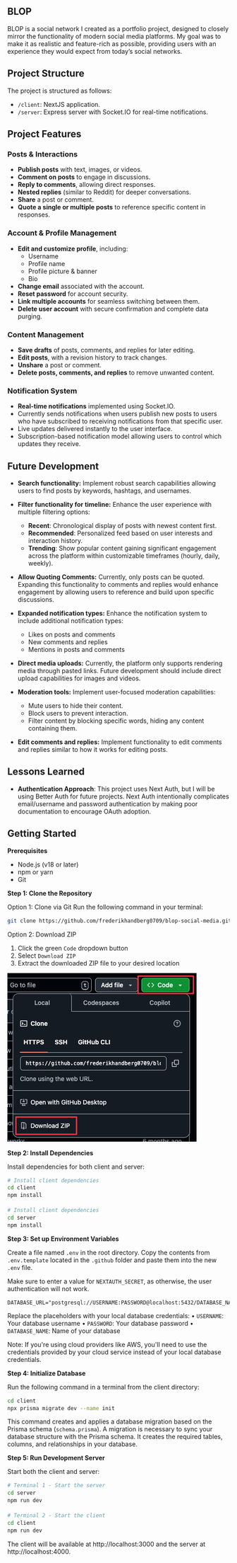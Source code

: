 ## BLOP

BLOP is a social network I created as a portfolio project, designed to closely mirror the functionality of modern social media platforms. My goal was to make it as realistic and feature-rich as possible, providing users with an experience they would expect from today’s social networks.
## Project Structure

The project is structured as follows:
- `/client`: NextJS application.
- `/server`: Express server with Socket.IO for real-time notifications.

## Project Features

### Posts & Interactions

- **Publish posts** with text, images, or videos.
- **Comment on posts** to engage in discussions.
- **Reply to comments**, allowing direct responses.
- **Nested replies** (similar to Reddit) for deeper conversations.
- **Share** a post or comment.
- **Quote a single or multiple posts** to reference specific content in responses.

### Account & Profile Management

- **Edit and customize profile**, including:
  - Username
  - Profile name
  - Profile picture & banner
  - Bio
- **Change email** associated with the account.
- **Reset password** for account security.
- **Link multiple accounts** for seamless switching between them.
- **Delete user account** with secure confirmation and complete data purging.

### Content Management

- **Save drafts** of posts, comments, and replies for later editing.
- **Edit posts**, with a revision history to track changes.
- **Unshare** a post or comment.
- **Delete posts, comments, and replies** to remove unwanted content.

### Notification System

- **Real-time notifications** implemented using Socket.IO.
- Currently sends notifications when users publish new posts to users who have subscribed to receiving notifications from that specific user.
- Live updates delivered instantly to the user interface.
- Subscription-based notification model allowing users to control which updates they receive.

## Future Development

- **Search functionality:** Implement robust search capabilities allowing users to find posts by keywords, hashtags, and usernames.

- **Filter functionality for timeline:** Enhance the user experience with multiple filtering options:

  - **Recent**: Chronological display of posts with newest content first.
  - **Recommended**: Personalized feed based on user interests and interaction history.
  - **Trending**: Show popular content gaining significant engagement across the platform within customizable timeframes (hourly, daily, weekly).

- **Allow Quoting Comments:** Currently, only posts can be quoted. Expanding this functionality to comments and replies would enhance engagement by allowing users to reference and build upon specific discussions.

- **Expanded notification types:** Enhance the notification system to include additional notification types:

  - Likes on posts and comments
  - New comments and replies
  - Mentions in posts and comments

- **Direct media uploads:** Currently, the platform only supports rendering media through pasted links. Future development should include direct upload capabilities for images and videos.

- **Moderation tools:** Implement user-focused moderation capabilities:

  - Mute users to hide their content.
  - Block users to prevent interaction.
  - Filter content by blocking specific words, hiding any content containing them.

- **Edit comments and replies:** Implement functionality to edit comments and replies similar to how it works for editing posts.

## Lessons Learned

- **Authentication Approach**: This project uses Next Auth, but I will be using Better Auth for future projects. Next Auth intentionally complicates email/username and password authentication by making poor documentation to encourage OAuth adoption.

## Getting Started

**Prerequisites**

- Node.js (v18 or later)
- npm or yarn
- Git

**Step 1: Clone the Repository**

Option 1: Clone via Git
Run the following command in your terminal:

```bash
git clone https://github.com/frederikhandberg0709/blop-social-media.git
```

Option 2: Download ZIP

1. Click the green `Code` dropdown button
2. Select `Download ZIP`
3. Extract the downloaded ZIP file to your desired location

![Screenshot](.github/github-repo-download.png)

**Step 2: Install Dependencies**

Install dependencies for both client and server:

```bash
# Install client dependencies
cd client
npm install

# Install client dependencies
cd server
npm install
```

**Step 3: Set up Environment Variables**

Create a file named `.env` in the root directory.
Copy the contents from `.env.template` located in the `.github` folder and paste them into the new `.env` file.

Make sure to enter a value for `NEXTAUTH_SECRET`, as otherwise, the user authentication will not work.

```.env
DATABASE_URL="postgresql://USERNAME:PASSWORD@localhost:5432/DATABASE_NAME"
```

Replace the placeholders with your local database credentials:
• `USERNAME`: Your database username
• `PASSWORD`: Your database password
• `DATABASE_NAME`: Name of your database

Note: If you're using cloud providers like AWS, you'll need to use the credentials provided by your cloud service instead of your local database credentials.

**Step 4: Initialize Database**

Run the following command in a terminal from the client directory:

```bash
cd client
npx prisma migrate dev --name init
```

This command creates and applies a database migration based on the Prisma schema (`schema.prisma`). A migration is necessary to sync your database structure with the Prisma schema. It creates the required tables, columns, and relationships in your database.

**Step 5: Run Development Server**

Start both the client and server:

```bash
# Terminal 1 - Start the server
cd server
npm run dev

# Terminal 2 - Start the client
cd client
npm run dev
```

The client will be available at http://localhost:3000 and the server at http://localhost:4000.
